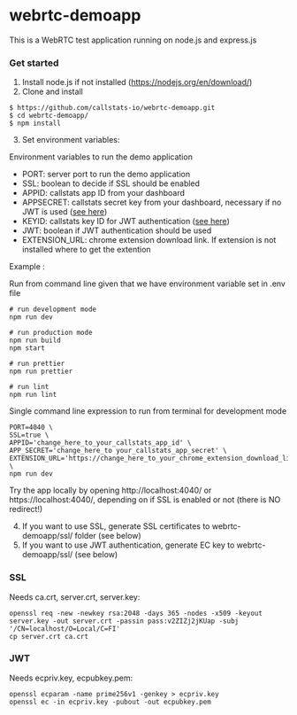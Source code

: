 # webrtc-demoapp

This is a WebRTC test application running on node.js and express.js

### Get started
1. Install node.js if not installed (https://nodejs.org/en/download/)
2. Clone and install
```
$ https://github.com/callstats-io/webrtc-demoapp.git
$ cd webrtc-demoapp/
$ npm install
```
3. Set environment variables:

Environment variables to run the demo application
- PORT: server port to run the demo application
- SSL: boolean to decide if SSL should be enabled
- APPID: callstats app ID from your dashboard
- APPSECRET: callstats secret key from your dashboard, necessary if no JWT is used ([see here](https://callstats.io/api/#step-2-initialize-with-appsecret))
- KEYID: callstats key ID for JWT authentication ([see here](https://callstats.io/api/#third-party-authentication))
- JWT: boolean if JWT authentication should be used
- EXTENSION_URL: chrome extension download link. If extension is not installed where to get the extention 

Example :

Run from command line given that we have environment variable set in .env file
```
# run development mode
npm run dev

# run production mode
npm run build
npm start

# run prettier
npm run prettier

# run lint
npm run lint
```
Single command line expression to run from terminal for development mode
```
PORT=4040 \
SSL=true \
APPID='change_here_to_your_callstats_app_id' \
APP_SECRET='change_here_to your_callstats_app_secret' \
EXTENSION_URL='https://change_here_to_your_chrome_extension_download_link' \
npm run dev
```
Try the app locally by opening http://localhost:4040/ or https://localhost:4040/, depending on if SSL is enabled or not (there is NO redirect!)

4. If you want to use SSL, generate SSL certificates to webrtc-demoapp/ssl/ folder (see below)
5. If you want to use JWT authentication, generate EC key to webrtc-demoapp/ssl/ (see below)
### SSL
Needs ca.crt, server.crt, server.key:
```
openssl req -new -newkey rsa:2048 -days 365 -nodes -x509 -keyout server.key -out server.crt -passin pass:v2ZIZj2jKUap -subj '/CN=localhost/O=Local/C=FI'
cp server.crt ca.crt
```

### JWT
Needs ecpriv.key, ecpubkey.pem:
```
openssl ecparam -name prime256v1 -genkey > ecpriv.key
openssl ec -in ecpriv.key -pubout -out ecpubkey.pem
```
